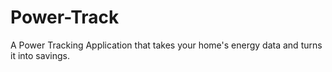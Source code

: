 # Power-Track
A Power Tracking Application that takes your home's energy data and turns it into savings.
